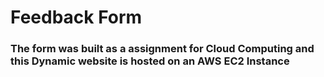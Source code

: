 # Feedback Form

### The form was built as a assignment for Cloud Computing and this Dynamic website is hosted on an AWS EC2 Instance
